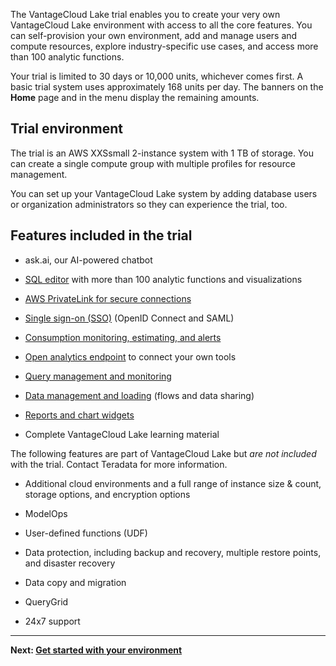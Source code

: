 The VantageCloud Lake trial enables you to create your very own VantageCloud Lake environment with access to all the core features. You can self-provision your own environment, add and manage users and compute resources, explore industry-specific use cases, and access more than 100 analytic functions.

Your trial is limited to 30 days or 10,000 units, whichever comes first. A basic trial system uses approximately 168 units per day. The banners on the **Home** page and in the menu display the remaining amounts.

## Trial environment


The trial is an AWS XXSsmall 2-instance system with 1 TB of storage. You can create a single compute group with multiple profiles for resource management.

You can set up your VantageCloud Lake system by adding database users or organization administrators so they can experience the trial, too.

## Features included in the trial


-   ask.ai, our AI-powered chatbot


-   [SQL editor](xbg1640280430669.md) with more than 100 analytic functions and visualizations


-   [AWS PrivateLink for secure connections](suh1721090175745.md)


-   [Single sign-on (SSO)](mxq1680183881642.md) (OpenID Connect and SAML)


-   [Consumption monitoring, estimating, and alerts](onj1682104977691.md)


-   [Open analytics endpoint](laq1640280582810.md) to connect your own tools


-   [Query management and monitoring](ajr1640280560519.md)


-   [Data management and loading](jwm1694121113608.md) (flows and data sharing)


-   [Reports and chart widgets](qow1711727575738.md)


-   Complete VantageCloud Lake learning material


The following features are part of VantageCloud Lake but *are not included* with the trial. Contact Teradata for more information.

-   Additional cloud environments and a full range of instance size & count, storage options, and encryption options


-   ModelOps


-   User-defined functions (UDF)


-   Data protection, including backup and recovery, multiple restore points, and disaster recovery


-   Data copy and migration


-   QueryGrid


-   24x7 support


---

**Next: [Get started with your environment](tta1687442978234.md)**

